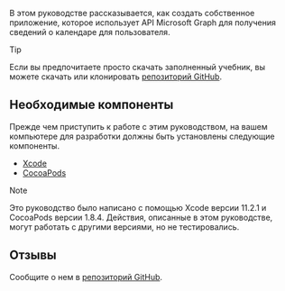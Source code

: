 <!-- markdownlint-disable MD002 MD041 -->

В этом руководстве рассказывается, как создать собственное приложение, которое использует API Microsoft Graph для получения сведений о календаре для пользователя.

> [!TIP]
> Если вы предпочитаете просто скачать заполненный учебник, вы можете скачать или клонировать [репозиторий GitHub](https://github.com/microsoftgraph/msgraph-training-ios-objectivec).

## <a name="prerequisites"></a>Необходимые компоненты

Прежде чем приступить к работе с этим руководством, на вашем компьютере для разработки должны быть установлены следующие компоненты.

- [Xcode](https://developer.apple.com/xcode/)
- [CocoaPods](https://cocoapods.org)

> [!NOTE]
> Это руководство было написано с помощью Xcode версии 11.2.1 и CocoaPods версии 1.8.4. Действия, описанные в этом руководстве, могут работать с другими версиями, но не тестировались.

## <a name="feedback"></a>Отзывы

Сообщите о нем в [репозиторий GitHub](https://github.com/microsoftgraph/msgraph-training-ios-objectivec).
